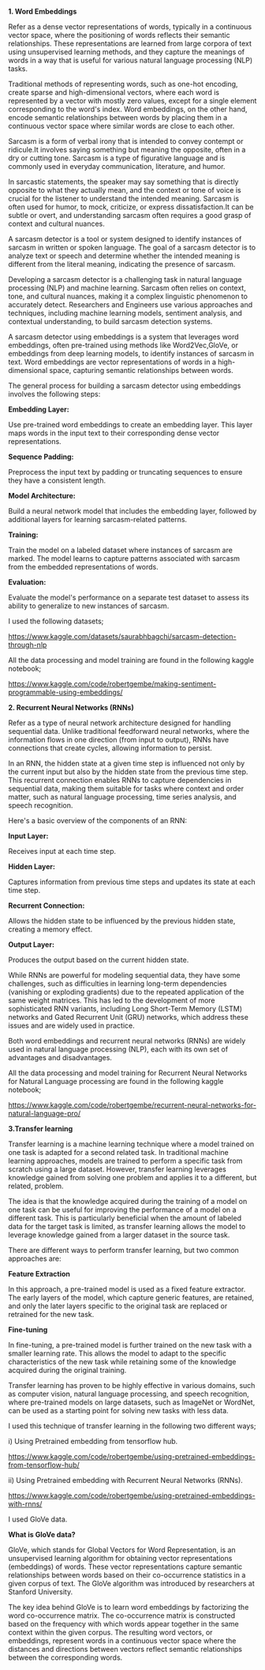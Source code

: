 **1. Word Embeddings**

Refer as a dense vector representations of words, typically in a continuous vector space, where the positioning of words reflects their semantic relationships. These representations are learned from large corpora of text using unsupervised learning methods, and they capture the meanings of words in a way that is useful for various natural language processing (NLP) tasks.

Traditional methods of representing words, such as one-hot encoding, create sparse and high-dimensional vectors, where each word is represented by a vector with mostly zero values, except for a single element corresponding to the word's index. Word embeddings, on the other hand, encode semantic relationships between words by placing them in a continuous vector space where similar words are close to each other.

Sarcasm is a form of verbal irony that is intended to convey contempt or ridicule.It involves saying something but meaning the opposite, often in a dry or cutting tone. Sarcasm is a type of figurative language and is commonly used in everyday communication, literature, and humor.

In sarcastic statements, the speaker may say something that is directly opposite to what they actually mean, and the context or tone of voice is crucial for the listener to understand the intended meaning. Sarcasm is often used for humor, to mock, criticize, or express dissatisfaction.It can be subtle or overt, and understanding sarcasm often requires a good grasp of context and cultural nuances.

A sarcasm detector is a tool or system designed to identify instances of sarcasm in written or spoken language. The goal of a sarcasm detector is to analyze text or speech and determine whether the intended meaning is different from the literal meaning, indicating the presence of sarcasm.

Developing a sarcasm detector is a challenging task in natural language processing (NLP) and machine learning. Sarcasm often relies on context, tone, and cultural nuances, making it a complex linguistic phenomenon to accurately detect. Researchers and Engineers use various approaches and techniques, including machine learning models, sentiment analysis, and contextual understanding, to build sarcasm detection systems.

A sarcasm detector using embeddings is a system that leverages word embeddings, often pre-trained using methods like Word2Vec,GloVe, or embeddings from deep learning models, to identify instances of sarcasm in text. Word embeddings are vector representations of words in a high-dimensional space, capturing semantic relationships between words.

The general process for building a sarcasm detector using embeddings involves the following steps:

**Embedding Layer:**

Use pre-trained word embeddings to create an embedding layer. This layer maps words in the input text to their corresponding dense vector representations.

**Sequence Padding:**

Preprocess the input text by padding or truncating sequences to ensure they have a consistent length.

**Model Architecture:**

Build a neural network model that includes the embedding layer, followed by additional layers for learning sarcasm-related patterns.

**Training:**

Train the model on a labeled dataset where instances of sarcasm are marked. The model learns to capture patterns associated with sarcasm from the embedded representations of words.

**Evaluation:**

Evaluate the model's performance on a separate test dataset to assess its ability to generalize to new instances of sarcasm.

I used the following datasets;

https://www.kaggle.com/datasets/saurabhbagchi/sarcasm-detection-through-nlp

All the data processing and model training are found in the following kaggle notebook;

https://www.kaggle.com/code/robertgembe/making-sentiment-programmable-using-embeddings/


**2. Recurrent Neural Networks (RNNs)**

Refer as a type of neural network architecture designed for handling sequential data. Unlike traditional feedforward neural networks, where the information flows in one direction (from input to output), RNNs have connections that create cycles, allowing information to persist.

In an RNN, the hidden state at a given time step is influenced not only by the current input but also by the hidden state from the previous time step. This recurrent connection enables RNNs to capture dependencies in sequential data, making them suitable for tasks where context and order matter, such as natural language processing, time series analysis, and speech recognition.

Here's a basic overview of the components of an RNN:

**Input Layer:**

Receives input at each time step.

**Hidden Layer:**

Captures information from previous time steps and updates its state at each time step.

**Recurrent Connection:**

Allows the hidden state to be influenced by the previous hidden state, creating a memory effect.

**Output Layer:**

Produces the output based on the current hidden state.

While RNNs are powerful for modeling sequential data, they have some challenges, such as difficulties in learning long-term dependencies (vanishing or exploding gradients) due to the repeated application of the same weight matrices. This has led to the development of more sophisticated RNN variants, including Long Short-Term Memory (LSTM) networks and Gated Recurrent Unit (GRU) networks, which address these issues and are widely used in practice.

Both word embeddings and recurrent neural networks (RNNs) are widely used in natural language processing (NLP), each with its own set of advantages and disadvantages.

All the data processing and model training for Recurrent Neural Networks for Natural Language processing are found in the following kaggle notebook;

https://www.kaggle.com/code/robertgembe/recurrent-neural-networks-for-natural-language-pro/

**3.Transfer learning**

Transfer learning is a machine learning technique where a model trained on one task is adapted for a second related task. In traditional machine learning approaches, models are trained to perform a specific task from scratch using a large dataset. However, transfer learning leverages knowledge gained from solving one problem and applies it to a different, but related, problem.

The idea is that the knowledge acquired during the training of a model on one task can be useful for improving the performance of a model on a different task. This is particularly beneficial when the amount of labeled data for the target task is limited, as transfer learning allows the model to leverage knowledge gained from a larger dataset in the source task.

There are different ways to perform transfer learning, but two common approaches are:

**Feature Extraction**

In this approach, a pre-trained model is used as a fixed feature extractor. The early layers of the model, which capture generic features, are retained, and only the later layers specific to the original task are replaced or retrained for the new task.

**Fine-tuning**

In fine-tuning, a pre-trained model is further trained on the new task with a smaller learning rate. This allows the model to adapt to the specific characteristics of the new task while retaining some of the knowledge acquired during the original training.

Transfer learning has proven to be highly effective in various domains, such as computer vision, natural language processing, and speech recognition, where pre-trained models on large datasets, such as ImageNet or WordNet, can be used as a starting point for solving new tasks with less data.

I used this technique of transfer learning in the following two different ways;

i) Using Pretrained embedding from tensorflow hub. 

https://www.kaggle.com/code/robertgembe/using-pretrained-embeddings-from-tensorflow-hub/

ii) Using Pretrained embedding with Recurrent Neural Networks (RNNs). 

https://www.kaggle.com/code/robertgembe/using-pretrained-embeddings-with-rnns/

I used GloVe data.

**What is GloVe data?**

GloVe, which stands for Global Vectors for Word Representation, is an unsupervised learning algorithm for obtaining vector representations (embeddings) of words. These vector representations capture semantic relationships between words based on their co-occurrence statistics in a given corpus of text. The GloVe algorithm was introduced by researchers at Stanford University.

The key idea behind GloVe is to learn word embeddings by factorizing the word co-occurrence matrix. The co-occurrence matrix is constructed based on the frequency with which words appear together in the same context within the given corpus. The resulting word vectors, or embeddings, represent words in a continuous vector space where the distances and directions between vectors reflect semantic relationships between the corresponding words.


